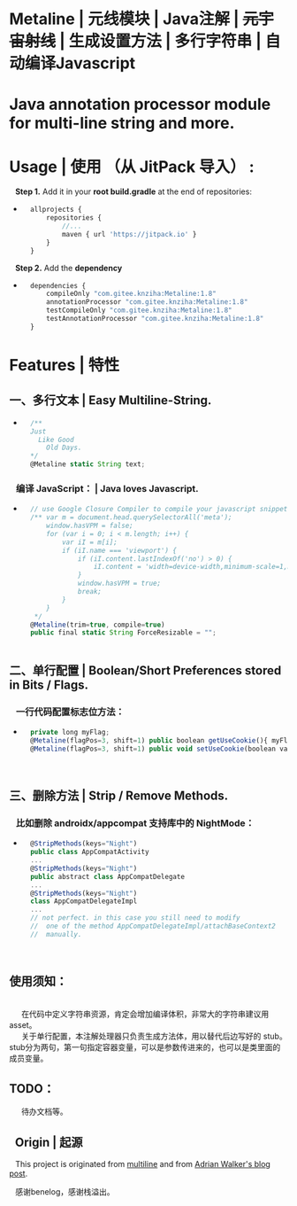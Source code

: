 Metaline | 元线模块 | Java注解 | ~~元宇宙射线~~ | 生成设置方法 | 多行字符串 | 自动编译Javascript
=========

# Java annotation processor module for multi-line string and more.

# Usage | 使用 （从 JitPack 导入） : 

&ensp;
**Step 1.**  Add it in your **root build.gradle** at the end of repositories:

- ```js
	allprojects {
		repositories {
			//...
			maven { url 'https://jitpack.io' }
		}
	}  


&ensp; **Step 2.** Add the **dependency**

- ```js
	dependencies {
		compileOnly "com.gitee.knziha:Metaline:1.8"
		annotationProcessor "com.gitee.knziha:Metaline:1.8"
		testCompileOnly "com.gitee.knziha:Metaline:1.8"
		testAnnotationProcessor "com.gitee.knziha:Metaline:1.8"
	}


# Features | 特性

## 一、多行文本 | Easy Multiline-String.

- ```js
	/**
	Just
	  Like Good 
		Old Days.
 	*/
	@Metaline static String text;
### &ensp; 编译 JavaScript： | Java loves Javascript.
- ```js
	// use Google Closure Compiler to compile your javascript snippets
	/** var m = document.head.querySelectorAll('meta');
		window.hasVPM = false;
		for (var i = 0; i < m.length; i++) {
			var iI = m[i];
			if (iI.name === 'viewport') {
				if (iI.content.lastIndexOf('no') > 0) {
					iI.content = 'width=device-width,minimum-scale=1,maximum-scale=5.0,user-scalable=yes';
				}
				window.hasVPM = true;
				break;
			}
		}
	 */
	@Metaline(trim=true, compile=true)
	public final static String ForceResizable = "";



## 二、单行配置 | Boolean/Short Preferences stored in Bits / Flags.
### &ensp; 一行代码配置标志位方法：
- ```js
	private long myFlag;
	@Metaline(flagPos=3, shift=1) public boolean getUseCookie(){ myFlag=myFlag; throw new RuntimeException(); } 
	@Metaline(flagPos=3, shift=1) public void setUseCookie(boolean value){ myFlag=myFlag; throw new RuntimeException(); } 


<br>

## 三、删除方法 | Strip / Remove Methods.
### &ensp; 比如删除 androidx/appcompat 支持库中的 NightMode：
- ```js
	@StripMethods(keys="Night")
	public class AppCompatActivity
	...
	@StripMethods(keys="Night")
	public abstract class AppCompatDelegate
	...
	@StripMethods(keys="Night")
	class AppCompatDelegateImpl 
	...
	// not perfect. in this case you still need to modify 
	//  one of the method AppCompatDelegateImpl/attachBaseContext2
	//  manually.


<br>


## 使用须知：  
<br>
&ensp; &ensp; 在代码中定义字符串资源，肯定会增加编译体积，非常大的字符串建议用asset。  
<br>
&ensp; &ensp; 关于单行配置，本注解处理器只负责生成方法体，用以替代后边写好的 stub。stub分为两句，第一句指定容器变量，可以是参数传进来的，也可以是类里面的成员变量。


## TODO： 
&ensp; &ensp; 待办文档等。
 

## &ensp;Origin | 起源

&ensp; This project is originated from [multiline](https://github.com/benelog/multiline) and from [Adrian Walker's blog post](http://www.adrianwalker.org/2011/12/java-multiline-string.html).

&ensp; 感谢benelog，感谢栈溢出。

